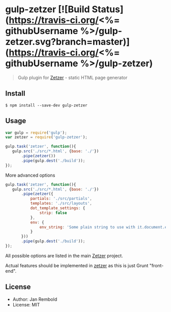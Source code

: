 # gulp-zetzer [![Build Status](https://travis-ci.org/<%= githubUsername %>/gulp-zetzer.svg?branch=master)](https://travis-ci.org/<%= githubUsername %>/gulp-zetzer)

> Gulp plugin for [Zetzer][zetzer] - static HTML page generator

## Install

```
$ npm install --save-dev gulp-zetzer
```


## Usage

```js
var gulp = require('gulp');
var zetzer = require('gulp-zetzer');

gulp.task('zetzer', function(){
   gulp.src('./src/*.html', {base: './'})
       .pipe(zetzer())
       .pipe(gulp.dest('./build'));
});
```

More advanced options
```js
gulp.task('zetzer', function(){
   gulp.src('./src/*.html', {base: './'})
       .pipe(zetzer({
		   partials: './src/partials',
		   templates: './src/layouts',
		   dot_template_settings: {
			   strip: false
		   },
		   env: {
			   env_string: 'Some plain string to use with it.document.env_string'
		   }
       }))
       .pipe(gulp.dest('./build'));
});
```

All possible options are listed in the main [Zetzer][zetzer] project.

Actual features should be implemented in [zetzer] as this is just
Grunt "front-end".

[zetzer]: https://github.com/brainshave/zetzer


## License
* Author: Jan Rembold
* License: MIT